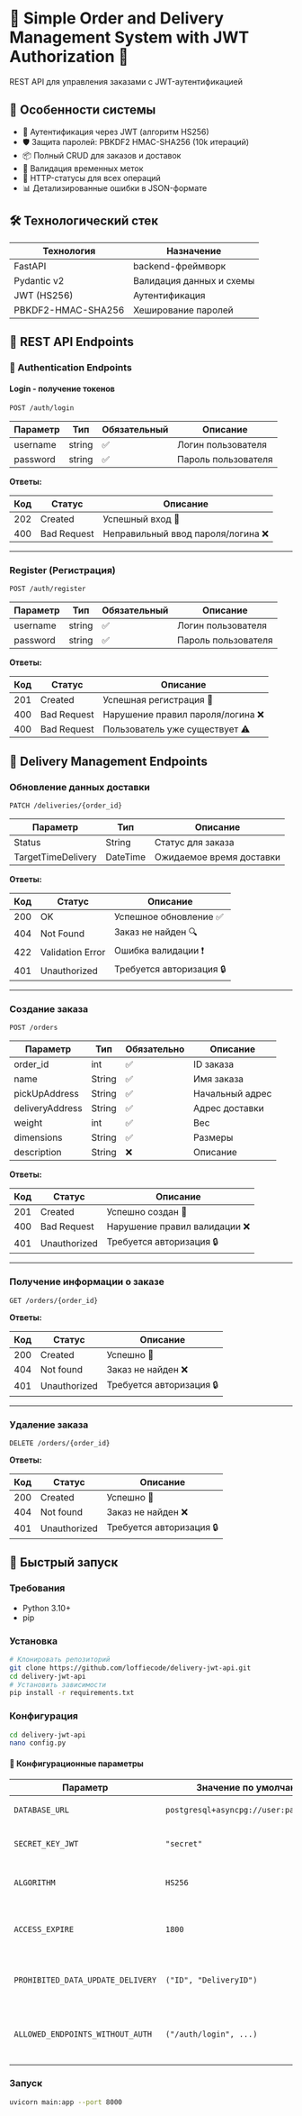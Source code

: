 # 🚀 Simple Order and Delivery Management System with JWT Authorization 🚚

REST API для управления заказами с JWT-аутентификацией

## 🌟 Особенности системы

- 🔑 Аутентификация через JWT (алгоритм HS256)
- 🛡️ Защита паролей: PBKDF2 HMAC-SHA256 (10k итераций)
- 📦 Полный CRUD для заказов и доставок
- 📅 Валидация временных меток
- 🚦 HTTP-статусы для всех операций
- 📊 Детализированные ошибки в JSON-формате

## 🛠 Технологический стек

| Технология         | Назначение                          |
|---------------------|-------------------------------------|
| FastAPI             | backend-фреймворк                    |
| Pydantic v2         | Валидация данных и схемы           |
| JWT (HS256)         |  Аутентификация          |
| PBKDF2-HMAC-SHA256  | Хеширование паролей                |

## 📡 REST API Endpoints 

### 🔐 Authentication Endpoints

#### Login - получение токенов
`POST /auth/login`

| **Параметр**  | **Тип** | **Обязательный** | **Описание**         |
|---------------|---------|------------------|----------------------|
| username      | string  | ✅               | Логин пользователя  |
| password      | string  | ✅               | Пароль пользователя |

**Ответы:**

| Код | Статус        | Описание                          |
|-----|---------------|-----------------------------------|
| 202  | Created       | Успешный вход 🎉          |
| 400 | Bad Request   | Неправильный ввод пароля/логина ❌ |

---

### Register (Регистрация)
`POST /auth/register`

| **Параметр**  | **Тип** | **Обязательный** | **Описание**         |
|---------------|---------|------------------|----------------------|
| username      | string  | ✅               | Логин пользователя  |
| password      | string  | ✅               | Пароль пользователя |

**Ответы:**

| Код | Статус        | Описание                          |
|-----|---------------|-----------------------------------|
| 201 | Created       | Успешная регистрация 🎉          |
| 400 | Bad Request   | Нарушение правил пароля/логина ❌ |
| 400 | Bad Request      | Пользователь уже существует ⚠️   |

## 🚛 Delivery Management Endpoints
### Обновление данных доставки  
`PATCH /deliveries/{order_id}`  

| Параметр  | Тип  | Описание          |
|-----------|------|-------------------|
| Status  | String  | Статус для заказа        |
| TargetTimeDelivery | DateTime | Ожидаемое время доставки  |

**Ответы:**

| Код  | Статус           | Описание                      |
|------|------------------|-------------------------------|
| 200  | OK               | Успешное обновление ✅        |
| 404  | Not Found        | Заказ не найден 🔍           |
| 422  | Validation Error | Ошибка валидации ❗           |
| 401 | Unauthorized  | Требуется авторизация 🔒         |

---

### Создание заказа  
`POST /orders`  

| Параметр  | Тип  | Обязательно | Описание          |
|-----------|------|-------------|-------------------|
| order_id  | int  | ✅   | ID заказа        |
| name | String |  ✅  | Имя заказа |
| pickUpAddress |  String | ✅  | Начальный адрес |
| deliveryAddress | String | ✅  | Адрес доставки |
| weight | int | ✅  | Вес |
| dimensions | String | ✅  | Размеры | 
| description | String | ❌ | Описание |

**Ответы:**  

| Код | Статус        | Описание                          |
|-----|---------------|-----------------------------------|
| 201 | Created       | Успешно создан 🎉                |
| 400 | Bad Request   | Нарушение правил валидации ❌    |
| 401 | Unauthorized  | Требуется авторизация 🔒         |

---

### Получение информации о заказе  
`GET /orders/{order_id}`  

**Ответы:**  

| Код | Статус        | Описание                          |
|-----|---------------|-----------------------------------|
| 200 | Created       | Успешно 🎉                |
| 404 | Not found   | Заказ не найден ❌    |
| 401 | Unauthorized  | Требуется авторизация 🔒         |

---

### Удаление заказа
`DELETE /orders/{order_id}`  

**Ответы:**  

| Код | Статус        | Описание                          |
|-----|---------------|-----------------------------------|
| 200 | Created       | Успешно 🎉                |
| 404 | Not found   | Заказ не найден ❌    |
| 401 | Unauthorized  | Требуется авторизация 🔒         |

## 🚀 Быстрый запуск

### Требования
- Python 3.10+
- pip

### Установка
```bash
# Клонировать репозиторий
git clone https://github.com/loffiecode/delivery-jwt-api.git
cd delivery-jwt-api
# Установить зависимости
pip install -r requirements.txt
```
### Конфигурация 
```bash
cd delivery-jwt-api
nano config.py
```

#### 🔧 Конфигурационные параметры

| Параметр                          | Значение по умолчанию              | Описание                          |
|-----------------------------------|-------------------------------------|-----------------------------------|
| `DATABASE_URL`                    | `postgresql+asyncpg://user:pass@host/db`   | Путь к базе данных 🗄️           |
| `SECRET_KEY_JWT`                  | `"secret"`                         | Ключ для подписи JWT 🔐         |
| `ALGORITHM`                       | `HS256`                            | Алгоритм шифрования токенов 🛡️  |
| `ACCESS_EXPIRE`                   | `1800`                             | Время жизни access-токена ⏳    |
| `PROHIBITED_DATA_UPDATE_DELIVERY` | `("ID", "DeliveryID")`            | Read-only поля обновления доставки 🚫      |
| `ALLOWED_ENDPOINTS_WITHOUT_AUTH`  | `("/auth/login", ...)`            | Публичные эндпоинты без авторизации 🌐         |

### Запуск
```bash
uvicorn main:app --port 8000
```
